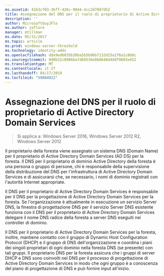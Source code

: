 ```yaml
---
ms.assetid: 4163cf03-3bff-426c-9844-4cc2d7897d52
title: Assegnazione del DNS per il ruolo di proprietario di Active Directory Domain Services
description: ''
author: MicrosoftGuyJFlo
ms.author: joflore
manager: mtillman
ms.date: 05/31/2017
ms.topic: article
ms.prod: windows-server-threshold
ms.technology: identity-adds
ms.openlocfilehash: dde9ed6035b30ba5b5b96b7132d25a1f8a1c0b8c
ms.sourcegitcommit: 0d0b32c8986ba7db9536e0b8648d4ddf9b03e452
ms.translationtype: MT
ms.contentlocale: it-IT
ms.lasthandoff: 04/17/2019
ms.locfileid: "59884022"
---
```

# <a name="assigning-the-dns-for-ad-ds-owner-role"></a>Assegnazione del DNS per il ruolo di proprietario di Active Directory Domain Services

>Si applica a: Windows Server 2016, Windows Server 2012 R2, Windows Server 2012

Il proprietario della foresta viene assegnato un sistema DNS (Domain Name) per il proprietario di Active Directory Domain Services (AD DS) per la foresta. Il DNS per il proprietario di dominio Active Directory della foresta è una persona o gruppo di persone, chi è responsabile della supervisione della distribuzione del DNS per l'infrastruttura di Active Directory Domain Services e di assicurarsi che, se necessario, i nomi di dominio registrati con l'autorità Internet appropriate.  
  
Il DNS per il proprietario di Active Directory Domain Services è responsabile per il DNS per la progettazione di Active Directory Domain Services per la foresta. Se l'organizzazione è attualmente in esecuzione un servizio Server DNS, la finestra di progettazione DNS per il servizio Server DNS esistente funziona con il DNS per il proprietario di Active Directory Domain Services delegare il nome DNS radice della foresta a server DNS eseguiti nei controller di dominio.  
  
Il DNS per il proprietario di Active Directory Domain Services per la foresta, inoltre, mantiene contatto con il gruppo di Dynamic Host Configuration Protocol (DHCP) e il gruppo di DNS dell'organizzazione e coordina i piani dei singoli proprietari di ogni dominio nella foresta DNS (se presente) con tali gruppi. Il proprietario DNS per la foresta assicura che i gruppi di server DHCP e DNS sono coinvolti nel DNS per il processo di progettazione di Active Directory Domain Services in modo che ogni gruppo è a conoscenza del piano di progettazione di DNS e può fornire input all'inizio.  
  


